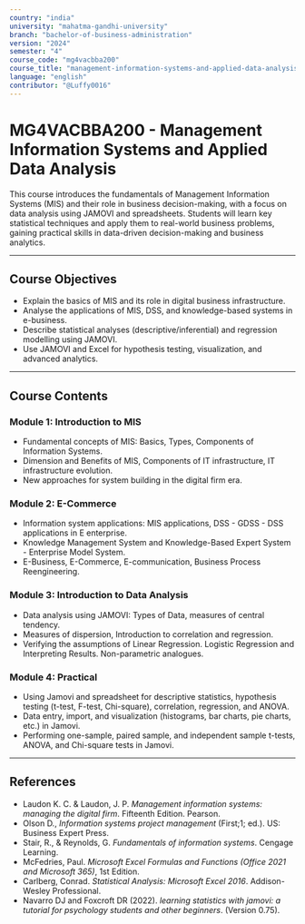 ```yaml
---
country: "india"
university: "mahatma-gandhi-university"
branch: "bachelor-of-business-administration"
version: "2024"
semester: "4"
course_code: "mg4vacbba200"
course_title: "management-information-systems-and-applied-data-analysis"
language: "english"
contributor: "@Luffy0016"
---
```

# MG4VACBBA200 - Management Information Systems and Applied Data Analysis

This course introduces the fundamentals of Management Information Systems (MIS) and their role in business decision-making, with a focus on data analysis using JAMOVI and spreadsheets. Students will learn key statistical techniques and apply them to real-world business problems, gaining practical skills in data-driven decision-making and business analytics.

---
## Course Objectives

* Explain the basics of MIS and its role in digital business infrastructure.
* Analyse the applications of MIS, DSS, and knowledge-based systems in e-business.
* Describe statistical analyses (descriptive/inferential) and regression modelling using JAMOVI.
* Use JAMOVI and Excel for hypothesis testing, visualization, and advanced analytics.

---
## Course Contents

### Module 1: Introduction to MIS  
* Fundamental concepts of MIS: Basics, Types, Components of Information Systems.
* Dimension and Benefits of MIS, Components of IT infrastructure, IT infrastructure evolution.
* New approaches for system building in the digital firm era.

### Module 2: E-Commerce  
* Information system applications: MIS applications, DSS - GDSS - DSS applications in E enterprise.
* Knowledge Management System and Knowledge-Based Expert System - Enterprise Model System.
* E-Business, E-Commerce, E-communication, Business Process Reengineering.

### Module 3: Introduction to Data Analysis  
* Data analysis using JAMOVI: Types of Data, measures of central tendency.
* Measures of dispersion, Introduction to correlation and regression.
* Verifying the assumptions of Linear Regression. Logistic Regression and Interpreting Results. Non-parametric analogues.

### Module 4: Practical  
* Using Jamovi and spreadsheet for descriptive statistics, hypothesis testing (t-test, F-test, Chi-square), correlation, regression, and ANOVA.
* Data entry, import, and visualization (histograms, bar charts, pie charts, etc.) in Jamovi.
* Performing one-sample, paired sample, and independent sample t-tests, ANOVA, and Chi-square tests in Jamovi.

---
## References
* Laudon K. C. & Laudon, J. P. *Management information systems: managing the digital firm*. Fifteenth Edition. Pearson.
* Olson D., *Information systems project management* (First;1; ed.). US: Business Expert Press.
* Stair, R., & Reynolds, G. *Fundamentals of information systems*. Cengage Learning.
* McFedries, Paul. *Microsoft Excel Formulas and Functions (Office 2021 and Microsoft 365)*, 1st Edition.
* Carlberg, Conrad. *Statistical Analysis: Microsoft Excel 2016*. Addison-Wesley Professional.
* Navarro DJ and Foxcroft DR (2022). *learning statistics with jamovi: a tutorial for psychology students and other beginners*. (Version 0.75).